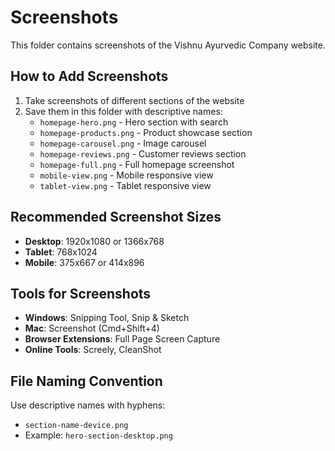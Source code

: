 # Screenshots

This folder contains screenshots of the Vishnu Ayurvedic Company website.

## How to Add Screenshots

1. Take screenshots of different sections of the website
2. Save them in this folder with descriptive names:
   - `homepage-hero.png` - Hero section with search
   - `homepage-products.png` - Product showcase section
   - `homepage-carousel.png` - Image carousel
   - `homepage-reviews.png` - Customer reviews section
   - `homepage-full.png` - Full homepage screenshot
   - `mobile-view.png` - Mobile responsive view
   - `tablet-view.png` - Tablet responsive view

## Recommended Screenshot Sizes

- **Desktop**: 1920x1080 or 1366x768
- **Tablet**: 768x1024 
- **Mobile**: 375x667 or 414x896

## Tools for Screenshots

- **Windows**: Snipping Tool, Snip & Sketch
- **Mac**: Screenshot (Cmd+Shift+4)
- **Browser Extensions**: Full Page Screen Capture
- **Online Tools**: Screely, CleanShot

## File Naming Convention

Use descriptive names with hyphens:
- `section-name-device.png`
- Example: `hero-section-desktop.png`